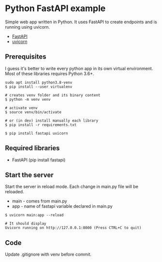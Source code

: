 # Python FastAPI example

Simple web app written in Python. It uses FastAPI to create endpoints and is running using uvicorn.

* [FastAPI](https://github.com/tiangolo/fastapi)
* [uvicorn](https://www.uvicorn.org/)

## Prerequisites

I guess it's better to write every python app in its own virtual environment. Most of these libraries requires Python 3.6+.

```
sudo apt install python3.8-venv
$ pip install --user virtualenv

# creates venv folder and its binary content
$ python -m venv venv

# activate venv
$ source venv/bin/activate

# or (in dev) install manually each library
$ pip install -r requirements.txt

$ pip install fastapi uvicorn
```

## Required libraries

* FastAPI (pip install fastapi)


## Start the server 

Start the server in reload mode. Each change in main.py file will be reloaded.


* main - comes from main.py 
* app - name of fastapi variable declared in main.py
  
```
$ uvicorn main:app --reload

# It should display 
Uvicorn running on http://127.0.0.1:8000 (Press CTRL+C to quit)
```

## Code

Update .gitignore with venv before commit.



